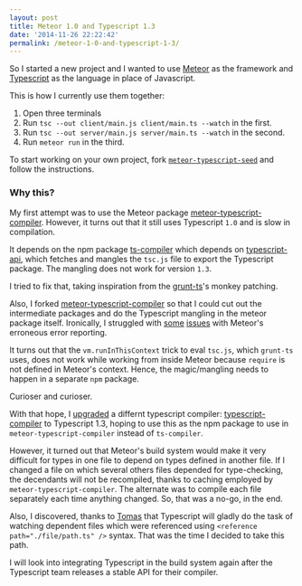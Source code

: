 ```yaml
---
layout: post
title: Meteor 1.0 and Typescript 1.3
date: '2014-11-26 22:22:42'
permalink: /meteor-1-0-and-typescript-1-3/
---
```


So I started a new project and I wanted to use [Meteor](https://www.meteor.com/) as the framework and [Typescript](http://www.typescriptlang.org/) as the language in place of Javascript.

This is how I currently use them together:

 1. Open three terminals
 2. Run `tsc --out client/main.js client/main.ts --watch` in the first.
 3. Run `tsc --out server/main.js server/main.ts --watch` in the second.
 4. Run `meteor run` in the third.
 
To start working on your own project, fork [`meteor-typescript-seed`](https://github.com/musically-ut/meteor-typescript-seed) and follow the instructions.
 
### Why this?

My first attempt was to use the Meteor package [meteor-typescript-compiler](https://github.com/meteor-typescript/meteor-typescript-compiler). However, it turns out that it still uses Typescript `1.0` and is slow in compilation.

It depends on the npm package [ts-compiler](https://github.com/jedmao/ts-compiler) which depends on [typescript-api](https://github.com/jedmao/typescript-api), which fetches and mangles the `tsc.js` file to export the Typescript package. The mangling does not work for version `1.3`.

I tried to fix that, taking inspiration from the [grunt-ts](https://www.npmjs.org/package/grunt-ts)'s monkey patching.

Also, I forked [meteor-typescript-compiler](https://github.com/meteor-typescript/meteor-typescript-compiler) so that I could cut out the intermediate packages and do the Typescript mangling in the meteor package itself. Ironically, I struggled with [some](https://github.com/meteor/meteor/pull/3180) [issues](https://github.com/meteor/meteor/pull/3157) with Meteor's erroneous error reporting.

It turns out that the `vm.runInThisContext` trick to eval `tsc.js`, which `grunt-ts` uses, does not work while working from inside Meteor because `require` is not defined in Meteor's context. Hence, the magic/mangling needs to happen in a separate `npm` package.

Curioser and curioser.

With that hope, I [upgraded](https://github.com/theblacksmith/typescript-compiler/pull/3) a differnt typescript compiler: [typescript-compiler](https://github.com/theblacksmith/typescript-compiler/) to Typescript 1.3, hoping to use this as the npm package to use in `meteor-typescript-compiler` instead of `ts-compiler`. 

However, it turned out that Meteor's build system would make it very difficult for types in one file to depend on types defined in another file. If I changed a file on which several others files depended for type-checking, the decendants will not be recompiled, thanks to caching employed by `meteor-typescript-compiler`. The alternate was to compile each file separately each time anything changed. So, that was a no-go, in the end.

Also, I discovered, thanks to [Tomas](https://caurea.org/) that Typescript will gladly do the task of watching dependent files which were referenced using `<reference path="./file/path.ts" />` syntax. That was the time I decided to take this path.

I will look into integrating Typescript in the build system again after the Typescript team releases a stable API for their compiler.

